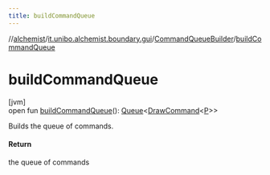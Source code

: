 ```yaml
---
title: buildCommandQueue
---
```

//[alchemist](../../../index.html)/[it.unibo.alchemist.boundary.gui](../index.html)/[CommandQueueBuilder](index.html)/[buildCommandQueue](build-command-queue.html)



# buildCommandQueue



[jvm]\
open fun [buildCommandQueue](build-command-queue.html)(): [Queue](https://docs.oracle.com/javase/8/docs/api/java/util/Queue.html)<[DrawCommand](../../it.unibo.alchemist.boundary.interfaces/-draw-command/index.html)<[P](../../it.unibo.alchemist.boundary.gui.effects.json/-effect-group-adapter/index.html)>>



Builds the queue of commands.



#### Return



the queue of commands




